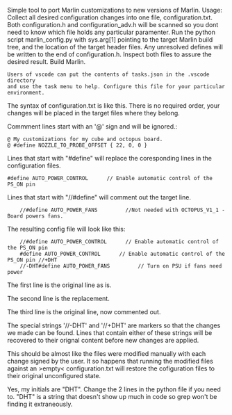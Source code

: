 Simple tool to port Marlin customizations to new versions of Marlin.
Usage:
    Collect all desired configuration changes into one file, configuration.txt. Both configuration.h and configuration_adv.h will be scanned so you dont need to know which file holds any particular paramenter.
    Run the python script marlin_config.py with sys.arg[1] pointing to the target Marlin build tree, and the location of the target header files.
    Any unresolved defines will be written to the end of configuration.h. Inspect both files to assure the desired result.
    Build Marlin.

    Users of vscode can put the contents of tasks.json in the .vscode directory
    and use the task menu to help. Configure this file for your particular environment.

The syntax of configuration.txt is like this.
There is no required order, your changes will be placed in the target files where they belong.

Commment lines start with an '@' sign and will be ignored.:

    @ My customizations for my cube and octopus board.
    @ #define NOZZLE_TO_PROBE_OFFSET { 22, 0, 0 }

Lines that start with "#define" will replace the coresponding lines in the configuration files.

    #define AUTO_POWER_CONTROL      // Enable automatic control of the PS_ON pin

Lines that start with "//#define" will comment out the target line.

        //#define AUTO_POWER_FANS         //Not needed with OCTOPUS_V1_1 - Board powers fans.

The resulting config file will look like this:

        //#define AUTO_POWER_CONTROL      // Enable automatic control of the PS_ON pin
        #define AUTO_POWER_CONTROL      // Enable automatic control of the PS_ON pin //+DHT 
        //-DHT#define AUTO_POWER_FANS         // Turn on PSU if fans need power


The first line is the original line as is.

The second line is the replacement.

The third line is the original line, now commented out.

The special strings '//-DHT' and '//+DHT' are markers so that the changes we made can be found. Lines that contain either of these strings will be recovered to their orignal content before new changes are applied.

This should be almost like the files were modified manually with each change signed by the user.  It so happens that running the modified files against an >empty< configuration.txt will restore the cofiguration files to their original unconfigured state.

Yes, my initials are "DHT".  Change the 2 lines in the python file if you need to.  "DHT" is a string that doesn't show up much in code so grep won't be finding it extraneously.  
